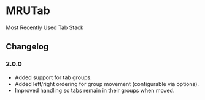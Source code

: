# MRUTab
Most Recently Used Tab Stack
 
## Changelog

### 2.0.0
- Added support for tab groups.
- Added left/right ordering for group movement (configurable via options).
- Improved handling so tabs remain in their groups when moved.


